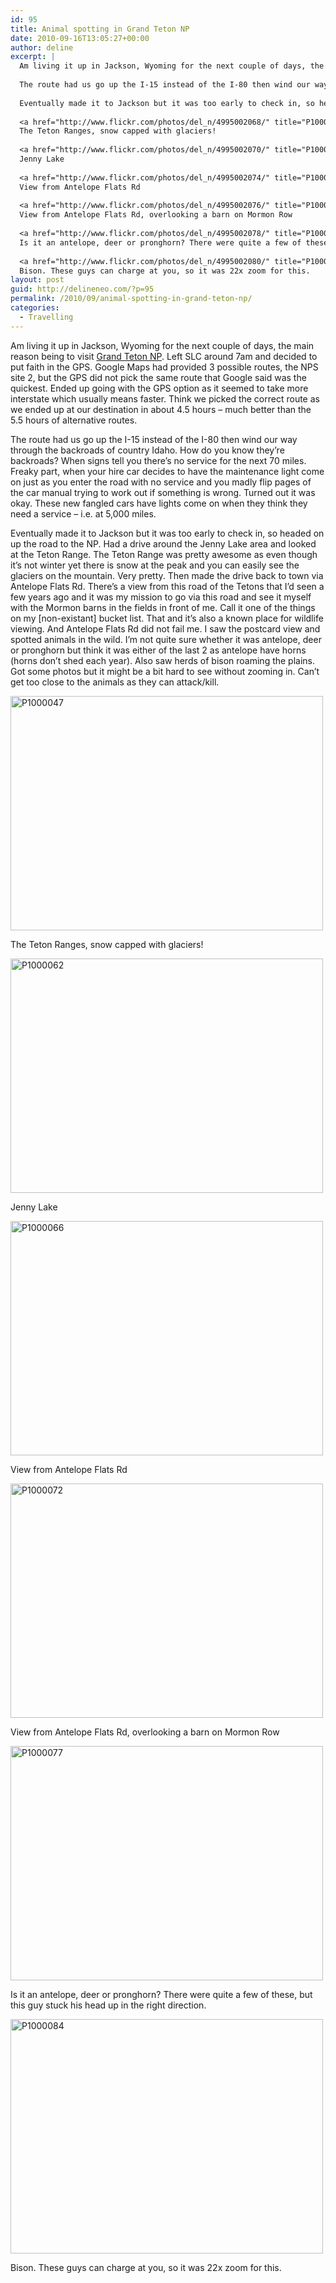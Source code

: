 ```yaml
---
id: 95
title: Animal spotting in Grand Teton NP
date: 2010-09-16T13:05:27+00:00
author: deline
excerpt: |
  Am living it up in Jackson, Wyoming for the next couple of days, the main reason being to visit <a href="http://en.wikipedia.org/wiki/Grand_Teton_National_Park">Grand Teton NP</a>. Left SLC around 7am and decided to put faith in the GPS. Google Maps had provided 3 possible routes, the NPS site 2, but the GPS did not pick the same route that Google said was the quickest. Ended up going with the GPS option as it seemed to take more interstate which usually means faster. Think we picked the correct route as we ended up at our destination in about 4.5 hours - much better than the 5.5 hours of alternative routes.
  
  The route had us go up the I-15 instead of the I-80 then wind our way through the backroads of country Idaho. How do you know they're backroads? When signs tell you there's no service for the next 70 miles. Freaky part, when your hire car decides to have the maintenance light come on just as you enter the road with no service and you madly flip pages of the car manual trying to work out if something is wrong. Turned out it was okay. These new fangled cars have lights come on when they think they need a service - i.e. at 5,000 miles.
  
  Eventually made it to Jackson but it was too early to check in, so headed on up the road to the NP. Had a drive around the Jenny Lake area and looked at the Teton Range. The Teton Range was pretty awesome as even though it's not winter yet there is snow at the peak and you can easily see the glaciers on the mountain. Very pretty. Then made the drive back to town via Antelope Flats Rd. There's a view from this road of the Tetons that I'd seen a few years ago and it was my mission to go via this road and see it myself with the Mormon barns in the fields in front of me. Call it one of the things on my [non-existant] bucket list. That and it's also a known place for wildlife viewing. And Antelope Flats Rd did not fail me. I saw the postcard view and spotted animals in the wild. I'm not quite sure whether it was antelope, deer or pronghorn but think it was either of the last 2 as antelope have horns (horns don't shed each year). Also saw herds of bison roaming the plains. Got some photos but it might be a bit hard to see without zooming in. Can't get too close to the animals as they can attack/kill.
  
  <a href="http://www.flickr.com/photos/del_n/4995002068/" title="P1000047 by del_n, on Flickr"><img src="http://farm5.static.flickr.com/4108/4995002068_8f83acee74.jpg" width="500" height="375" alt="P1000047" /></a>
  The Teton Ranges, snow capped with glaciers!
  
  <a href="http://www.flickr.com/photos/del_n/4995002070/" title="P1000062 by del_n, on Flickr"><img src="http://farm5.static.flickr.com/4151/4995002070_30f94f8697.jpg" width="500" height="375" alt="P1000062" /></a>
  Jenny Lake
  
  <a href="http://www.flickr.com/photos/del_n/4995002074/" title="P1000066 by del_n, on Flickr"><img src="http://farm5.static.flickr.com/4086/4995002074_24200b626d.jpg" width="500" height="375" alt="P1000066" /></a>
  View from Antelope Flats Rd
  
  <a href="http://www.flickr.com/photos/del_n/4995002076/" title="P1000072 by del_n, on Flickr"><img src="http://farm5.static.flickr.com/4146/4995002076_d7d5ac6f1f.jpg" width="500" height="375" alt="P1000072" /></a>
  View from Antelope Flats Rd, overlooking a barn on Mormon Row
  
  <a href="http://www.flickr.com/photos/del_n/4995002078/" title="P1000077 by del_n, on Flickr"><img src="http://farm5.static.flickr.com/4083/4995002078_d508f65e2e.jpg" width="500" height="375" alt="P1000077" /></a>
  Is it an antelope, deer or pronghorn? There were quite a few of these, but this guy stuck his head up in the right direction.
  
  <a href="http://www.flickr.com/photos/del_n/4995002080/" title="P1000084 by del_n, on Flickr"><img src="http://farm5.static.flickr.com/4108/4995002080_ee63b9f429.jpg" width="500" height="375" alt="P1000084" /></a>
  Bison. These guys can charge at you, so it was 22x zoom for this.
layout: post
guid: http://delineneo.com/?p=95
permalink: /2010/09/animal-spotting-in-grand-teton-np/
categories:
  - Travelling
---
```

Am living it up in Jackson, Wyoming for the next couple of days, the main reason being to visit [Grand Teton NP](http://en.wikipedia.org/wiki/Grand_Teton_National_Park). Left SLC around 7am and decided to put faith in the GPS. Google Maps had provided 3 possible routes, the NPS site 2, but the GPS did not pick the same route that Google said was the quickest. Ended up going with the GPS option as it seemed to take more interstate which usually means faster. Think we picked the correct route as we ended up at our destination in about 4.5 hours &#8211; much better than the 5.5 hours of alternative routes.

The route had us go up the I-15 instead of the I-80 then wind our way through the backroads of country Idaho. How do you know they&#8217;re backroads? When signs tell you there&#8217;s no service for the next 70 miles. Freaky part, when your hire car decides to have the maintenance light come on just as you enter the road with no service and you madly flip pages of the car manual trying to work out if something is wrong. Turned out it was okay. These new fangled cars have lights come on when they think they need a service &#8211; i.e. at 5,000 miles.

Eventually made it to Jackson but it was too early to check in, so headed on up the road to the NP. Had a drive around the Jenny Lake area and looked at the Teton Range. The Teton Range was pretty awesome as even though it&#8217;s not winter yet there is snow at the peak and you can easily see the glaciers on the mountain. Very pretty. Then made the drive back to town via Antelope Flats Rd. There&#8217;s a view from this road of the Tetons that I&#8217;d seen a few years ago and it was my mission to go via this road and see it myself with the Mormon barns in the fields in front of me. Call it one of the things on my [non-existant] bucket list. That and it&#8217;s also a known place for wildlife viewing. And Antelope Flats Rd did not fail me. I saw the postcard view and spotted animals in the wild. I&#8217;m not quite sure whether it was antelope, deer or pronghorn but think it was either of the last 2 as antelope have horns (horns don&#8217;t shed each year). Also saw herds of bison roaming the plains. Got some photos but it might be a bit hard to see without zooming in. Can&#8217;t get too close to the animals as they can attack/kill.

[<img src="http://farm5.static.flickr.com/4108/4995002068_8f83acee74.jpg" width="500" height="375" alt="P1000047" />](http://www.flickr.com/photos/del_n/4995002068/ "P1000047 by del_n, on Flickr")
  
The Teton Ranges, snow capped with glaciers!

[<img src="http://farm5.static.flickr.com/4151/4995002070_30f94f8697.jpg" width="500" height="375" alt="P1000062" />](http://www.flickr.com/photos/del_n/4995002070/ "P1000062 by del_n, on Flickr")
  
Jenny Lake

[<img src="http://farm5.static.flickr.com/4086/4995002074_24200b626d.jpg" width="500" height="375" alt="P1000066" />](http://www.flickr.com/photos/del_n/4995002074/ "P1000066 by del_n, on Flickr")
  
View from Antelope Flats Rd

[<img src="http://farm5.static.flickr.com/4146/4995002076_d7d5ac6f1f.jpg" width="500" height="375" alt="P1000072" />](http://www.flickr.com/photos/del_n/4995002076/ "P1000072 by del_n, on Flickr")
  
View from Antelope Flats Rd, overlooking a barn on Mormon Row

[<img src="http://farm5.static.flickr.com/4083/4995002078_d508f65e2e.jpg" width="500" height="375" alt="P1000077" />](http://www.flickr.com/photos/del_n/4995002078/ "P1000077 by del_n, on Flickr")
  
Is it an antelope, deer or pronghorn? There were quite a few of these, but this guy stuck his head up in the right direction.

[<img src="http://farm5.static.flickr.com/4108/4995002080_ee63b9f429.jpg" width="500" height="375" alt="P1000084" />](http://www.flickr.com/photos/del_n/4995002080/ "P1000084 by del_n, on Flickr")
  
Bison. These guys can charge at you, so it was 22x zoom for this.